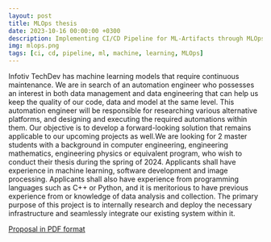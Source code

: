 ```yaml
---
layout: post
title: MLOps thesis
date: 2023-10-16 00:00:00 +0300
description: Implementing CI/CD Pipeline for ML-Artifacts through MLOps
img: mlops.png
tags: [ci, cd, pipeline, ml, machine, learning, MLOps]
---
```


Infotiv TechDev has machine learning models
that require continuous maintenance. We are in
search of an automation engineer who
possesses an interest in both data management
and data engineering that can help us keep the
quality of our code, data and model at the same
level. This automation engineer will be
responsible for researching various alternative
platforms, and designing and executing the
required automations within them. Our
objective is to develop a forward-looking
solution that remains applicable to our
upcoming projects as well.We are looking for 2 master students with a
background in computer engineering,
engineering mathematics, engineering physics or
equivalent program, who wish to conduct their
thesis during the spring of 2024. Applicants shall
have experience in machine learning, software
development and image processing. Applicants
shall also have experience from programming
languages such as C++ or Python, and it is
meritorious to have previous experience from or
knowledge of data analysis and collection.
The primary purpose of this project is to
internally research and deploy the necessary
infrastructure and seamlessly integrate our
existing system within it.

[Proposal in PDF format](/assets/pdf/Implementing-CICD-pipeline-for-ML-artifacts-through-MLOps.pdf)
